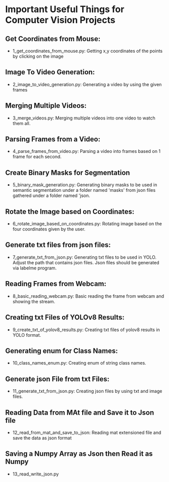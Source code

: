 # Important Useful Things for Computer Vision Projects
## Get Coordinates from Mouse:
* 1_get_coordinates_from_mouse.py: Getting x,y coordinates of the points by clicking on the image
## Image To Video Generation:
* 2_image_to_video_generation.py: Generating a video by using the given frames
## Merging Multiple Videos:
* 3_merge_videos.py: Merging multiple videos into one video to watch them all.
## Parsing Frames from a Video:
* 4_parse_frames_from_video.py: Parsing a video into frames based on 1 frame for each second.
## Create Binary Masks for Segmentation
* 5_binary_mask_generation.py: Generating binary masks to be used in semantic segmentation under a folder named 'masks' from json files gathered under a folder named 'json.
## Rotate the Image based on Coordinates:
* 6_rotate_image_based_on_coordinates.py: Rotating image based on the four coordinates given by the user.
## Generate txt files from json files:
* 7_generate_txt_from_json.py: Generating txt files to be used in YOLO. Adjust the path that contains json files. Json files should be generated via labelme program.
## Reading Frames from Webcam:
* 8_basic_reading_webcam.py: Basic reading the frame from webcam and showing the stream.
## Creating txt Files of YOLOv8 Results:
* 9_create_txt_of_yolov8_results.py: Creating txt files of yolov8 results in YOLO format.
## Generating enum for Class Names: 
* 10_class_names_enum.py: Creating enum of string class names.
## Generate json File from txt Files:  
* 11_generate_txt_from_json.py: Creating json files by using txt and image files.
## Reading Data from MAt file and Save it to Json file
* 12_read_from_mat_and_save_to_json: Reading mat extensioned file and save the data as json format
## Saving a Numpy Array as Json then Read it as Numpy
* 13_read_write_json.py
